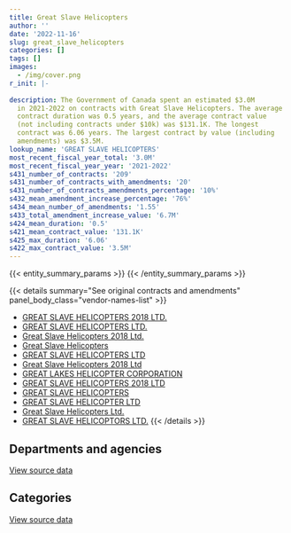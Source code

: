 ```yaml
---
title: Great Slave Helicopters
author: ''
date: '2022-11-16'
slug: great_slave_helicopters
categories: []
tags: []
images:
  - /img/cover.png
r_init: |-
  
description: The Government of Canada spent an estimated $3.0M
  in 2021-2022 on contracts with Great Slave Helicopters. The average
  contract duration was 0.5 years, and the average contract value
  (not including contracts under $10k) was $131.1K. The longest
  contract was 6.06 years. The largest contract by value (including
  amendments) was $3.5M.
lookup_name: 'GREAT SLAVE HELICOPTERS'
most_recent_fiscal_year_total: '3.0M'
most_recent_fiscal_year_year: '2021-2022'
s431_number_of_contracts: '209'
s431_number_of_contracts_with_amendments: '20'
s431_number_of_contracts_amendments_percentage: '10%'
s432_mean_amendment_increase_percentage: '76%'
s434_mean_number_of_amendments: '1.55'
s433_total_amendment_increase_value: '6.7M'
s424_mean_duration: '0.5'
s421_mean_contract_value: '131.1K'
s425_max_duration: '6.06'
s422_max_contract_value: '3.5M'
---
```


<script src="/rmarkdown-libs/htmlwidgets/htmlwidgets.js"></script>
<link href="/rmarkdown-libs/datatables-css/datatables-crosstalk.css" rel="stylesheet" />
<script src="/rmarkdown-libs/datatables-binding/datatables.js"></script>
<script src="/rmarkdown-libs/jquery/jquery-3.6.0.min.js"></script>
<link href="/rmarkdown-libs/dt-core-bootstrap/css/dataTables.bootstrap.min.css" rel="stylesheet" />
<link href="/rmarkdown-libs/dt-core-bootstrap/css/dataTables.bootstrap.extra.css" rel="stylesheet" />
<script src="/rmarkdown-libs/dt-core-bootstrap/js/jquery.dataTables.min.js"></script>
<script src="/rmarkdown-libs/dt-core-bootstrap/js/dataTables.bootstrap.min.js"></script>
<link href="/rmarkdown-libs/crosstalk/css/crosstalk.min.css" rel="stylesheet" />
<script src="/rmarkdown-libs/crosstalk/js/crosstalk.min.js"></script>
<script src="/rmarkdown-libs/htmlwidgets/htmlwidgets.js"></script>
<link href="/rmarkdown-libs/datatables-css/datatables-crosstalk.css" rel="stylesheet" />
<script src="/rmarkdown-libs/datatables-binding/datatables.js"></script>
<script src="/rmarkdown-libs/jquery/jquery-3.6.0.min.js"></script>
<link href="/rmarkdown-libs/dt-core-bootstrap/css/dataTables.bootstrap.min.css" rel="stylesheet" />
<link href="/rmarkdown-libs/dt-core-bootstrap/css/dataTables.bootstrap.extra.css" rel="stylesheet" />
<script src="/rmarkdown-libs/dt-core-bootstrap/js/jquery.dataTables.min.js"></script>
<script src="/rmarkdown-libs/dt-core-bootstrap/js/dataTables.bootstrap.min.js"></script>
<link href="/rmarkdown-libs/crosstalk/css/crosstalk.min.css" rel="stylesheet" />
<script src="/rmarkdown-libs/crosstalk/js/crosstalk.min.js"></script>

{{< entity_summary_params >}}
{{< /entity_summary_params >}}

{{< details summary="See original contracts and amendments" panel_body_class="vendor-names-list" >}}
- [GREAT SLAVE HELICOPTERS 2018 LTD.](https://search.open.canada.ca/en/ct/?sort=contract_value_f%20desc&page=1&search_text=%22GREAT%20SLAVE%20HELICOPTERS%202018%20LTD.%22)
- [GREAT SLAVE HELICOPTERS LTD.](https://search.open.canada.ca/en/ct/?sort=contract_value_f%20desc&page=1&search_text=%22GREAT%20SLAVE%20HELICOPTERS%20LTD.%22)
- [Great Slave Helicopters 2018 Ltd.](https://search.open.canada.ca/en/ct/?sort=contract_value_f%20desc&page=1&search_text=%22Great%20Slave%20Helicopters%202018%20Ltd.%22)
- [Great Slave Helicopters](https://search.open.canada.ca/en/ct/?sort=contract_value_f%20desc&page=1&search_text=%22Great%20Slave%20Helicopters%22)
- [GREAT SLAVE HELICOPTERS LTD](https://search.open.canada.ca/en/ct/?sort=contract_value_f%20desc&page=1&search_text=%22GREAT%20SLAVE%20HELICOPTERS%20LTD%22)
- [Great Slave Helicopters 2018 Ltd](https://search.open.canada.ca/en/ct/?sort=contract_value_f%20desc&page=1&search_text=%22Great%20Slave%20Helicopters%202018%20Ltd%22)
- [GREAT LAKES HELICOPTER CORPORATION](https://search.open.canada.ca/en/ct/?sort=contract_value_f%20desc&page=1&search_text=%22GREAT%20LAKES%20HELICOPTER%20CORPORATION%22)
- [GREAT SLAVE HELICOPTERS 2018 LTD](https://search.open.canada.ca/en/ct/?sort=contract_value_f%20desc&page=1&search_text=%22GREAT%20SLAVE%20HELICOPTERS%202018%20LTD%22)
- [GREAT SLAVE HELICOPTERS](https://search.open.canada.ca/en/ct/?sort=contract_value_f%20desc&page=1&search_text=%22GREAT%20SLAVE%20HELICOPTERS%22)
- [GREAT SLAVE HELICOPTER LTD](https://search.open.canada.ca/en/ct/?sort=contract_value_f%20desc&page=1&search_text=%22GREAT%20SLAVE%20HELICOPTER%20LTD%22)
- [Great Slave Helicopters Ltd.](https://search.open.canada.ca/en/ct/?sort=contract_value_f%20desc&page=1&search_text=%22Great%20Slave%20Helicopters%20Ltd.%22)
- [GREAT SLAVE HELICOPTORS LTD.](https://search.open.canada.ca/en/ct/?sort=contract_value_f%20desc&page=1&search_text=%22GREAT%20SLAVE%20HELICOPTORS%20LTD.%22)
{{< /details >}}

## Departments and agencies

<div id="htmlwidget-1" style="width:100%;height:auto;" class="datatables html-widget"></div>
<script type="application/json" data-for="htmlwidget-1">{"x":{"style":"bootstrap","filter":"none","vertical":false,"data":[["<a href=\"/departments/aandc-aadnc/\">Crown-Indigenous Relations and Northern Affairs Canada<\/a>","<a href=\"/departments/dfo-mpo/\">Fisheries and Oceans Canada<\/a>","<a href=\"/departments/dnd-mdn/\">National Defence<\/a>","<a href=\"/departments/ec/\">Environment and Climate Change Canada<\/a>","<a href=\"/departments/nrcan-rncan/\">Natural Resources Canada<\/a>","<a href=\"/departments/pc/\">Parks Canada<\/a>","<a href=\"/departments/rcmp-grc/\">Royal Canadian Mounted Police<\/a>"],[null,180716.34,null,14855.4,3569684.66,126424.76,7129.82],[null,120595.24,null,514039.54,3199966.73,371705.16,25073.48],[null,201605,null,554708.91,1273290.5,234796.92,null],[55756,14200.2,219700.95,809398.66,1835127.4,113444.1,null]],"container":"<table class=\"table table-striped table-hover row-border order-column display\">\n  <thead>\n    <tr>\n      <th>Department<\/th>\n      <th>2018-2019<\/th>\n      <th>2019-2020<\/th>\n      <th>2020-2021<\/th>\n      <th>2021-2022<\/th>\n    <\/tr>\n  <\/thead>\n<\/table>","options":{"order":[[4,"desc"]],"pageLength":10,"autoWidth":true,"columnDefs":[{"targets":1,"render":"function(data, type, row, meta) {\n    return type !== 'display' ? data : DTWidget.formatCurrency(data, \"$\", 2, 3, \",\", \".\", true, null);\n  }"},{"targets":2,"render":"function(data, type, row, meta) {\n    return type !== 'display' ? data : DTWidget.formatCurrency(data, \"$\", 2, 3, \",\", \".\", true, null);\n  }"},{"targets":3,"render":"function(data, type, row, meta) {\n    return type !== 'display' ? data : DTWidget.formatCurrency(data, \"$\", 2, 3, \",\", \".\", true, null);\n  }"},{"targets":4,"render":"function(data, type, row, meta) {\n    return type !== 'display' ? data : DTWidget.formatCurrency(data, \"$\", 2, 3, \",\", \".\", true, null);\n  }"},{"width":"16%","targets":[1,2,3,4]},{"className":"dt-right","targets":[1,2,3,4]}],"orderClasses":false}},"evals":["options.columnDefs.0.render","options.columnDefs.1.render","options.columnDefs.2.render","options.columnDefs.3.render"],"jsHooks":[]}</script>
<p class="text-right">
<a href="https://github.com/GoC-Spending/contracts-data/tree/main/data/out/vendors/great_slave_helicopters/summary_by_fiscal_year_by_department.csv" class="source-data-link btn btn-link">View source data</a>
</p>

## Categories

<div id="htmlwidget-2" style="width:100%;height:auto;" class="datatables html-widget"></div>
<script type="application/json" data-for="htmlwidget-2">{"x":{"style":"bootstrap","filter":"none","vertical":false,"data":[["<a href=\"/categories/other/\">(Other)<\/a>","<a href=\"/categories/facilities_and_construction/\">Facilities and construction<\/a>","<a href=\"/categories/professional_services/\">Professional services<\/a>","<a href=\"/categories/transportation_and_logistics/\">Transportation and logistics<\/a>","<a href=\"/categories/travel/\">Travel<\/a>"],[null,1182.31,null,3739293.93,158334.75],[null,61817.69,null,4073373.42,96189.04],[null,null,114417.44,2054069.53,95914.36],[219700.95,null,112466.15,2645504,69956.2]],"container":"<table class=\"table table-striped table-hover row-border order-column display\">\n  <thead>\n    <tr>\n      <th>Category<\/th>\n      <th>2018-2019<\/th>\n      <th>2019-2020<\/th>\n      <th>2020-2021<\/th>\n      <th>2021-2022<\/th>\n    <\/tr>\n  <\/thead>\n<\/table>","options":{"order":[[4,"desc"]],"dom":"t","pageLength":30,"autoWidth":true,"columnDefs":[{"targets":1,"render":"function(data, type, row, meta) {\n    return type !== 'display' ? data : DTWidget.formatCurrency(data, \"$\", 2, 3, \",\", \".\", true, null);\n  }"},{"targets":2,"render":"function(data, type, row, meta) {\n    return type !== 'display' ? data : DTWidget.formatCurrency(data, \"$\", 2, 3, \",\", \".\", true, null);\n  }"},{"targets":3,"render":"function(data, type, row, meta) {\n    return type !== 'display' ? data : DTWidget.formatCurrency(data, \"$\", 2, 3, \",\", \".\", true, null);\n  }"},{"targets":4,"render":"function(data, type, row, meta) {\n    return type !== 'display' ? data : DTWidget.formatCurrency(data, \"$\", 2, 3, \",\", \".\", true, null);\n  }"},{"width":"16%","targets":[1,2,3,4]},{"className":"dt-right","targets":[1,2,3,4]}],"orderClasses":false,"lengthMenu":[10,25,30,50,100]}},"evals":["options.columnDefs.0.render","options.columnDefs.1.render","options.columnDefs.2.render","options.columnDefs.3.render"],"jsHooks":[]}</script>
<p class="text-right">
<a href="https://github.com/GoC-Spending/contracts-data/tree/main/data/out/vendors/great_slave_helicopters/summary_by_fiscal_year_by_category.csv" class="source-data-link btn btn-link">View source data</a>
</p>
